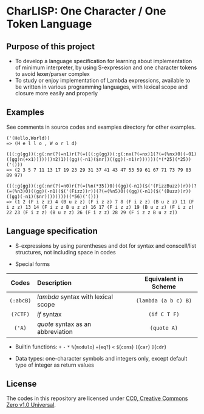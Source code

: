 # CharLISP: One Character / One Token Language

## Purpose of this project

* To develop a language specification for learning about implementation of minimum interpreter, by using S-expression and one character tokens to avoid lexer/parser complex
* To study or enjoy implementation of Lambda expressions, available to be written in various programming languages, with lexical scope and closure more easily and properly

## Examples

See comments in source codes and examples directory for other examples.

```
('(Hello,World))
=> (H e l l o , W o r l d)

(((:g(gg))(:g(:nr(?(=n1)r(?(=(((:g(gg))(:g(:nx(?(=nx)1(?(=(%nx)0)(-01)((gg)n(+x1)))))))n2)1)((gg)(-n1)($nr))((gg)(-n1)r))))))(*(*25)(*25))('()))
=> (2 3 5 7 11 13 17 19 23 29 31 37 41 43 47 53 59 61 67 71 73 79 83 89 97)

(((:g(gg))(:g(:nr(?(=n0)r(?(=(%n(*35))0)((gg)(-n1)($('(FizzBuzz))r))(?(=(%n3)0)((gg)(-n1)($('(Fizz))r))(?(=(%n5)0)((gg)(-n1)($('(Buzz))r))((gg)(-n1)($nr)))))))))(*56)('()))
=> (1 2 (F i z z) 4 (B u z z) (F i z z) 7 8 (F i z z) (B u z z) 11 (F i z z) 13 14 (F i z z B u z z) 16 17 (F i z z) 19 (B u z z) (F i z z) 22 23 (F i z z) (B u z z) 26 (F i z z) 28 29 (F i z z B u z z))
```

## Language specification

* S-expressions by using parentheses and dot for syntax and conscell/list structures, not including space in codes

* Special forms

|Codes|Description|Equivalent in Scheme|
|:---:|:---|:---:|
|`(:abcB)`|*lambda* syntax with lexical scope|`(lambda (a b c) B)`|
|`(?CTF)`|*if* syntax|`(if C T F)`|
|`('A)`|*quote* syntax as an abbreviation|`(quote A)`|

* Builtin functions: `+` `-` `*` `%`(`modulo`) `=`(`eq?`) `<` `$`(`cons`) `[`(`car`) `]`(`cdr`)

* Data types: one-character symbols and integers only, except default type of integer as return values

## License

The codes in this repository are licensed under [CC0, Creative Commons Zero v1.0 Universal](https://creativecommons.org/publicdomain/zero/1.0/).

